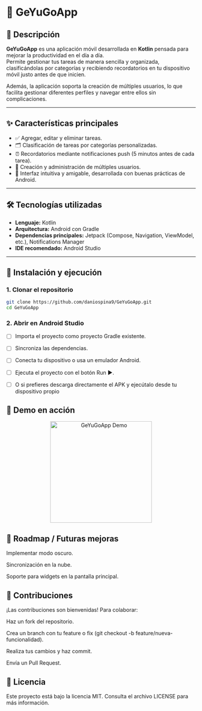 # 📌 GeYuGoApp

## 📖 Descripción
**GeYuGoApp** es una aplicación móvil desarrollada en **Kotlin** pensada para mejorar la productividad en el día a día.  
Permite gestionar tus tareas de manera sencilla y organizada, clasificándolas por categorías y recibiendo recordatorios en tu dispositivo móvil justo antes de que inicien.  

Además, la aplicación soporta la creación de múltiples usuarios, lo que facilita gestionar diferentes perfiles y navegar entre ellos sin complicaciones.

---

## ✨ Características principales
- ✅ Agregar, editar y eliminar tareas.
- 🗂️ Clasificación de tareas por categorías personalizadas.
- ⏰ Recordatorios mediante notificaciones push (5 minutos antes de cada tarea).
- 👥 Creación y administración de múltiples usuarios.
- 📱 Interfaz intuitiva y amigable, desarrollada con buenas prácticas de Android.

---

## 🛠️ Tecnologías utilizadas
- **Lenguaje:** Kotlin  
- **Arquitectura:** Android con Gradle  
- **Dependencias principales:** Jetpack (Compose, Navigation, ViewModel, etc.), Notifications Manager  
- **IDE recomendado:** Android Studio  

---

## 🚀 Instalación y ejecución

### 1. Clonar el repositorio
```bash
git clone https://github.com/daniospina9/GeYuGoApp.git
cd GeYuGoApp
```
### 2. Abrir en Android Studio

- [ ] Importa el proyecto como proyecto Gradle existente.

- [ ] Sincroniza las dependencias.

- [ ] Conecta tu dispositivo o usa un emulador Android.

- [ ] Ejecuta el proyecto con el botón Run ▶️.

- [ ] O si prefieres descarga directamente el APK y ejecútalo desde tu dispositivo propio

## 🎥 Demo en acción

<p align="center">
  <img src="assets/demo_hd.gif" alt="GeYuGoApp Demo" width="270"/>
</p>

## 🔮 Roadmap / Futuras mejoras

 Implementar modo oscuro.

 Sincronización en la nube.

 Soporte para widgets en la pantalla principal.


## 🤝 Contribuciones
¡Las contribuciones son bienvenidas!
Para colaborar:

Haz un fork del repositorio.

Crea un branch con tu feature o fix (git checkout -b feature/nueva-funcionalidad).

Realiza tus cambios y haz commit.

Envía un Pull Request.

## 📜 Licencia
Este proyecto está bajo la licencia MIT.
Consulta el archivo LICENSE para más información.

